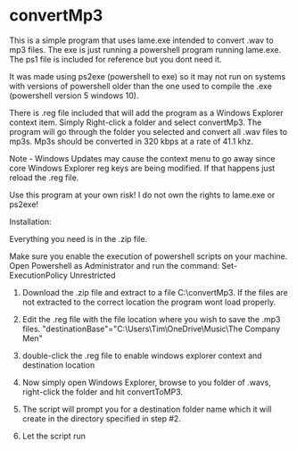 # convertMp3
This is a simple program that uses lame.exe intended to convert .wav to mp3 files. The exe is just running a powershell program running lame.exe. The ps1 file is included for reference but you dont need it.

It was made using ps2exe (powershell to exe) so it may not run on systems with versions of powershell older than the one used to compile the .exe (powershell version 5 windows 10). 

There is .reg file included that will add the program as a Windows Explorer context item. Simply Right-click a folder and select convertMp3. The program will go through the folder you selected and convert all .wav files to mp3s. Mp3s should be converted in 320 kbps at a rate of 41.1 khz.

Note - Windows Updates may cause the context menu to go away since core Windows Explorer reg keys are being modified. If that happens just reload the .reg file. 

Use this program at your own risk! I do not own the rights to lame.exe or ps2exe! 

Installation:

Everything you need is in the .zip file.

Make sure you enable the execution of powershell scripts on your machine. Open Powershell as Administrator and run the command: 
Set-ExecutionPolicy Unrestricted

1) Download the .zip file and extract to a file C:\convertMp3. If the files are not extracted to the correct location the program wont load properly.

2) Edit the .reg file with the file location where you wish to save the .mp3 files.
"destinationBase"="C:\\Users\\Tim\\OneDrive\\Music\\The Company Men"

3) double-click the .reg file to enable windows explorer context and destination location

4) Now simply open Windows Explorer, browse to you folder of .wavs, right-click the folder and hit convertToMP3.

5) The script will prompt you for a destination folder name which it will create in the directory specified in step #2.

6) Let the script run
